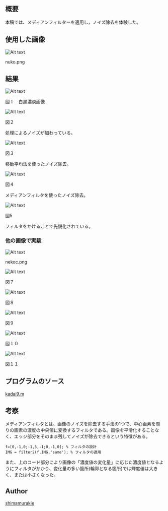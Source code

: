 

## 概要

本稿では、メディアンフィルターを適用し，ノイズ除去を体験した。

## 使用した画像

![Alt text](nuko.png "Optional title")

nuko.png

## 結果


![Alt text](kadai9/1.png "Optional title")

図１　白黒濃淡画像

![Alt text](kadai9/2.png "Optional title")

図２

処理によるノイズが加わっている。

![Alt text](kadai9/3.png "Optional title")

図３　

移動平均法を使ったノイズ除去。

![Alt text](kadai9/4.png "Optional title")

図４

メディアンフィルタを使ったノイズ除去。

![Alt text](kadai9/5.png "Optional title")

図5　

フィルタをかけることで先鋭化されている。


### 他の画像で実験

![Alt text](nekoc.png "Optional title")

nekoc.png

![Alt text](kadai9/21.png "Optional title")

図７

![Alt text](kadai9/901.png "Optional title")

図８　

![Alt text](kadai9/902.png "Optional title")

図９

![Alt text](kadai9/903.png "Optional title")

図１０　


![Alt text](kadai9/904.png "Optional title")

図１１






## プログラムのソース

[kadai9.m](https://github.com/shimamurakie/ImageProssessing/edit/master/kadai9.m)

## 考察

メディアンフィルタとは、画像のノイズを除去する手法の1つで、中心画素を周りの画素の濃度の中央値に変換するフィルタである。画像を平滑化することなく、エッジ部分をそのまま残してノイズが除去できるという特徴がある。

    f=[0,-1,0;-1,5,-1;0,-1,0]; % フィルタの設計
    IMG = filter2(f,IMG,'same'); % フィルタの適用
また、上のコード部分により画像の「濃度値の変化量」に応じた濃度値となるようにフィルタがかかり、変化量の多い箇所(輪郭となる箇所)では輝度値は大きく、または小さくなった。



## Author

[shimamurakie](https://github.com/shimamurakie)
